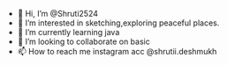 - 👋 Hi, I’m @Shruti2524
- 👀 I’m interested in sketching,exploring peaceful places.
- 🌱 I’m currently learning java
- 💞️ I’m looking to collaborate on basic
- 📫 How to reach me instagram acc @shrutii.deshmukh

<!---
Shruti2524/Shruti2524 is a ✨ special ✨ repository because its `README.md` (this file) appears on your GitHub profile.
You can click the Preview link to take a look at your changes.
--->
